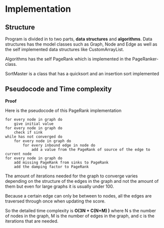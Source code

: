 

# Implementation

## Structure

Program is divided in to two parts, **data structures** and **algorithms**. Data structures has the model classes such as Graph, Node and Edge
as well as the self implemented data structures like CustomArrayList.

Algorithms has the self PageRank which is implemented in the PageRanker-class. 

SortMaster is a class that has a quicksort and an insertion sort implemented


## Pseudocode and Time complexity

**Proof**

Here is the pseudocode of this PageRank implementation
```concept
for every node in graph do
    give initial value
for every node in graph do
    check if sink 
while has not converged do
    for every node in graph do
        for every inbound edge in node do
            add a value from the PageRank of source of the edge to current node
for every node in graph do 
    add missing PageRank from sinks to PageRank
    add the damping factor to PageRank
```

The amount of iterations needed for the graph to converge varies depending on the structure of the edges in the graph and not the amount of them
but even for large graphs it is usually under 100. 

Because a certain edge can only be between to nodes, all the edges are traversed through once when updating the score.

So the detailed time complexity is **O(3N + C(N+M) )** where N s the number of nodes in the graph, M is the number of edges in the graph,
and c is the iterations that are needed.
